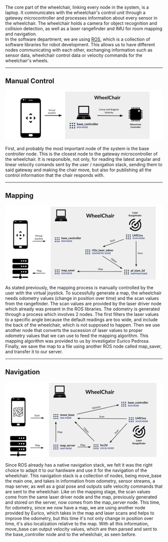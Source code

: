 The core part of the wheelchair, linking every node in the system, is a laptop. It communicates with the wheelchair's control unit through a gateway microcontroller and processes information about every sensor in the wheelchair.
The wheelchair holds a camera for object recognition and collision detection, as well as a laser rangefinder and IMU for room mapping and navigation.  
In the software department, we are using [ROS](http://www.ros.org), which is a collection of software libraries for robot development. This allows us to have different nodes communicating with each other, exchanging information such as sensor data, wheelchair control data or velocity commands for the wheelchair's wheels.

---

## Manual Control

![manual](../img/manual.png)

First, and probably the most important node of the system is the base controller node. This is the closest node to the gateway microcontroller of the wheelchair. It is responsible, not only, for reading the latest angular and linear velocity comands sent by the user / navigation stack, sending them to said gateway and making the chair move, but also for publishing all the control information that the chair responds with.

---

## Mapping

![manual](../img/mapping.png)

As stated previously, the mapping process is manually controlled by the user with the virtual joystick. To sucessfully generate a map, the wheelchair needs odometry values (change in position over time) and the scan values from the rangefinder. The scan values are provided by the laser driver node which already was present in the ROS libraries. The odometry is generated through a process which involves 2 nodes. The first filters the laser values to a specific angle because the default readings are too wide, and include the back of the wheelchair, which is not supposed to happen. Then we use another node that converts the sucession of laser values to proper odometry values that we can use to feed the mapping algorithm. This mapping algorithm was provided to us by investigator Eurico Pedrosa. Finally, we save the map to a file using another ROS node called map_saver, and transfer it to our server.

---

## Navigation

![manual](../img/navigation2.png)

Since ROS already has a native navigation stack, we felt it was the right choice to adapt it to our hardware and use it for the navigation of the wheelchair. This navigation stack is a collection of nodes, being move_base the main one, and takes in information from odometry, sensor streams, a map server, as well as a goal pose and outputs safe velocity commands that are sent to the wheelchair. Like on the mapping stage, the scan values come from the same laser driver node and the map, previously generated and stored on the server, now comes from the map_server node. This time, for odometry, since we now have a map, we are using another node provided by Eurico, which takes in the map and laser scans and helps to improve the odometry, but this time it's not only change in position over time, it's also localization relative to the map. With all this information, move_base can output velocity values, which are then parsed and sent to the base_controller node and to the wheelchair, as seen before.
